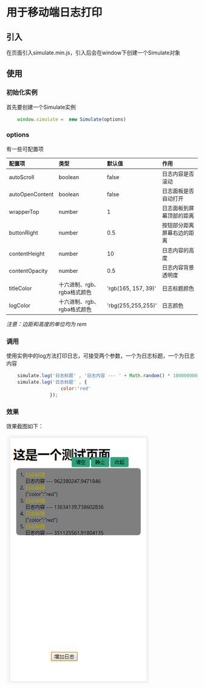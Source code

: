 # 用于移动端日志打印

## 引入
在页面引入simulate.min.js，引入后会在window下创建一个Simulate对象

## 使用

### 初始化实例
首先要创建一个Simulate实例

```javaScript
    window.simulate =  new Simulate(options)
```
### options
有一些可配置项

配置项  | 类型  | 默认值 | 作用
:----  |:----  |:----  |:---- 
autoScroll  |  boolean  |false | 日志内容是否滚动
autoOpenContent  |   boolean |false  | 日志面板是否自动打开
wrapperTop |   number   |1       | 日志面板到屏幕顶部的距离
buttonRight |   number   |0.5   | 按钮部分距离屏幕右边的距离
contentHeight |    number  |10   | 日志内容的高度
contentOpacity |   number   |0.5  | 日志内容背景透明度
titleColor |  十六进制、rgb、rgba格式颜色  |'rgb(165, 157, 39)' | 日志标题颜色
logColor |   十六进制、rgb、rgba格式颜色  |'rbg(255,255,255)'      | 日志颜色

*注意：边距和高度的单位均为 rem* 

### 调用
使用实例中的log方法打印日志，可接受两个参数，一个为日志标题，一个为日志内容
```javaScript
    simulate.log('日志标题' , '日志内容 --- ' + Math.random() * 1000000000);
    simulate.log('日志标题' , {
                    color:'red'
                });
```

### 效果
效果截图如下：

![效果图](./demo.png)

